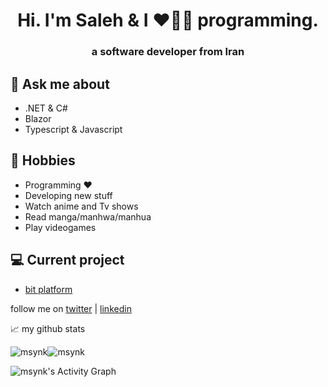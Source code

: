 <h1 align="center">Hi. I'm Saleh & I ❤️💖💓 programming.</h1>
<h3 align="center">a software developer from Iran</h3>

## 💬 Ask me about
- .NET & C#
- Blazor
- Typescript & Javascript

## 📅 Hobbies
- Programming ❤️
- Developing new stuff
- Watch anime and Tv shows
- Read manga/manhwa/manhua
- Play videogames

## 💻 Current project
- [bit platform](https://github.com/bitfoundation/bitplatform)

follow me on [twitter](https://twitter.com/SalehYusefnejad) | [linkedin](https://www.linkedin.com/in/msynk/)

📈 my github stats

<img src="https://github-readme-stats.vercel.app/api?username=msynk&layout=compact&theme=buefy&hide_border=true" alt="msynk" /><img src="https://github-readme-stats.vercel.app/api/top-langs/?username=msynk&layout=compact&theme=buefy&hide_border=true" alt="msynk" /></p>
<img src="https://denvercoder1-activity-graph.herokuapp.com/graph/?username=msynk&bg_color=FFFFFF&color=000000&line=F85D7F&point=000000&hide_border=true" alt="msynk's Activity Graph"/>
